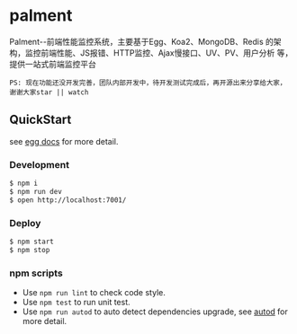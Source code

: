 # palment

Palment--前端性能监控系统，主要基于Egg、Koa2、MongoDB、Redis 的架构，监控前端性能、JS报错、HTTP监控、Ajax慢接口、UV、PV、用户分析 等， 提供一站式前端监控平台

```PS: 现在功能还没开发完善，团队内部开发中，待开发测试完成后，再开源出来分享给大家，谢谢大家star || watch```

## QuickStart

<!-- add docs here for user -->

see [egg docs][egg] for more detail.

### Development

```bash
$ npm i
$ npm run dev
$ open http://localhost:7001/
```

### Deploy

```bash
$ npm start
$ npm stop
```

### npm scripts

- Use `npm run lint` to check code style.
- Use `npm test` to run unit test.
- Use `npm run autod` to auto detect dependencies upgrade, see [autod](https://www.npmjs.com/package/autod) for more detail.


[egg]: https://eggjs.org
